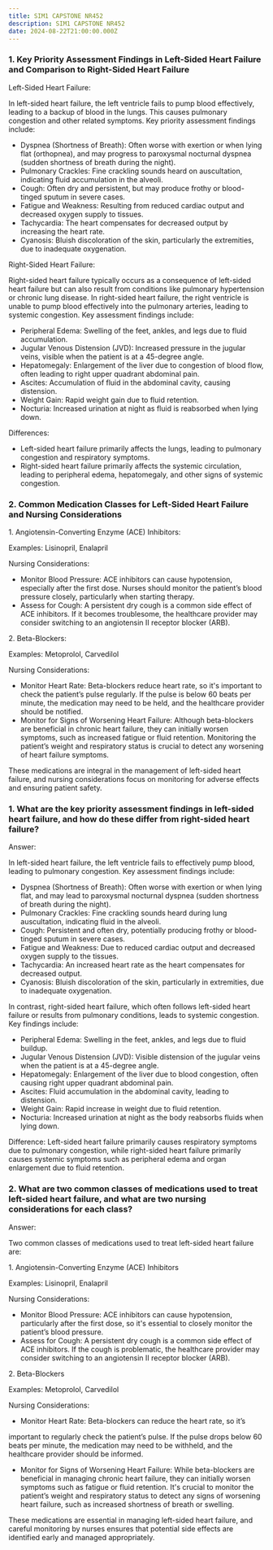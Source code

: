 ```yaml
---
title: SIM1 CAPSTONE NR452
description: SIM1 CAPSTONE NR452
date: 2024-08-22T21:00:00.000Z
---
```


### 1. Key Priority Assessment Findings in Left-Sided Heart Failure and Comparison to Right-Sided Heart Failure

Left-Sided Heart Failure:

In left-sided heart failure, the left ventricle fails to pump blood effectively, leading to a backup of blood in the lungs. This causes pulmonary congestion and other related symptoms. Key priority assessment findings include:

* Dyspnea (Shortness of Breath): Often worse with exertion or when lying flat (orthopnea), and may progress to paroxysmal nocturnal dyspnea (sudden shortness of breath during the night).
* Pulmonary Crackles: Fine crackling sounds heard on auscultation, indicating fluid accumulation in the alveoli.
* Cough: Often dry and persistent, but may produce frothy or blood-tinged sputum in severe cases.
* Fatigue and Weakness: Resulting from reduced cardiac output and decreased oxygen supply to tissues.
* Tachycardia: The heart compensates for decreased output by increasing the heart rate.
* Cyanosis: Bluish discoloration of the skin, particularly the extremities, due to inadequate oxygenation.

Right-Sided Heart Failure:

Right-sided heart failure typically occurs as a consequence of left-sided heart failure but can also result from conditions like pulmonary hypertension or chronic lung disease. In right-sided heart failure, the right ventricle is unable to pump blood effectively into the pulmonary arteries, leading to systemic congestion. Key assessment findings include:

* Peripheral Edema: Swelling of the feet, ankles, and legs due to fluid accumulation.
* Jugular Venous Distension (JVD): Increased pressure in the jugular veins, visible when the patient is at a 45-degree angle.
* Hepatomegaly: Enlargement of the liver due to congestion of blood flow, often leading to right upper quadrant abdominal pain.
* Ascites: Accumulation of fluid in the abdominal cavity, causing distension.
* Weight Gain: Rapid weight gain due to fluid retention.
* Nocturia: Increased urination at night as fluid is reabsorbed when lying down.

Differences:

* Left-sided heart failure primarily affects the lungs, leading to pulmonary congestion and respiratory symptoms.
* Right-sided heart failure primarily affects the systemic circulation, leading to peripheral edema, hepatomegaly, and other signs of systemic congestion.

### 2. Common Medication Classes for Left-Sided Heart Failure and Nursing Considerations

1\. Angiotensin-Converting Enzyme (ACE) Inhibitors:

Examples: Lisinopril, Enalapril

Nursing Considerations:

* Monitor Blood Pressure: ACE inhibitors can cause hypotension, especially after the first dose. Nurses should monitor the patient’s blood pressure closely, particularly when starting therapy.
* Assess for Cough: A persistent dry cough is a common side effect of ACE inhibitors. If it becomes troublesome, the healthcare provider may consider switching to an angiotensin II receptor blocker (ARB).

2\. Beta-Blockers:

Examples: Metoprolol, Carvedilol

Nursing Considerations:

* Monitor Heart Rate: Beta-blockers reduce heart rate, so it's important to check the patient’s pulse regularly. If the pulse is below 60 beats per minute, the medication may need to be held, and the healthcare provider should be notified.
* Monitor for Signs of Worsening Heart Failure: Although beta-blockers are beneficial in chronic heart failure, they can initially worsen symptoms, such as increased fatigue or fluid retention. Monitoring the patient’s weight and respiratory status is crucial to detect any worsening of heart failure symptoms.

These medications are integral in the management of left-sided heart failure, and nursing considerations focus on monitoring for adverse effects and ensuring patient safety.

### 1. What are the key priority assessment findings in left-sided heart failure, and how do these differ from right-sided heart failure?

Answer:

In left-sided heart failure, the left ventricle fails to effectively pump blood, leading to pulmonary congestion. Key assessment findings include:

* Dyspnea (Shortness of Breath): Often worse with exertion or when lying flat, and may lead to paroxysmal nocturnal dyspnea (sudden shortness of breath during the night).
* Pulmonary Crackles: Fine crackling sounds heard during lung auscultation, indicating fluid in the alveoli.
* Cough: Persistent and often dry, potentially producing frothy or blood-tinged sputum in severe cases.
* Fatigue and Weakness: Due to reduced cardiac output and decreased oxygen supply to the tissues.
* Tachycardia: An increased heart rate as the heart compensates for decreased output.
* Cyanosis: Bluish discoloration of the skin, particularly in extremities, due to inadequate oxygenation.

In contrast, right-sided heart failure, which often follows left-sided heart failure or results from pulmonary conditions, leads to systemic congestion. Key findings include:

* Peripheral Edema: Swelling in the feet, ankles, and legs due to fluid buildup.
* Jugular Venous Distension (JVD): Visible distension of the jugular veins when the patient is at a 45-degree angle.
* Hepatomegaly: Enlargement of the liver due to blood congestion, often causing right upper quadrant abdominal pain.
* Ascites: Fluid accumulation in the abdominal cavity, leading to distension.
* Weight Gain: Rapid increase in weight due to fluid retention.
* Nocturia: Increased urination at night as the body reabsorbs fluids when lying down.

Difference: Left-sided heart failure primarily causes respiratory symptoms due to pulmonary congestion, while right-sided heart failure primarily causes systemic symptoms such as peripheral edema and organ enlargement due to fluid retention.

### 2. What are two common classes of medications used to treat left-sided heart failure, and what are two nursing considerations for each class?

Answer:

Two common classes of medications used to treat left-sided heart failure are:

1\. Angiotensin-Converting Enzyme (ACE) Inhibitors

Examples: Lisinopril, Enalapril

Nursing Considerations:

* Monitor Blood Pressure: ACE inhibitors can cause hypotension, particularly after the first dose, so it's essential to closely monitor the patient’s blood pressure.
* Assess for Cough: A persistent dry cough is a common side effect of ACE inhibitors. If the cough is problematic, the healthcare provider may consider switching to an angiotensin II receptor blocker (ARB).

2\. Beta-Blockers

Examples: Metoprolol, Carvedilol

Nursing Considerations:

* Monitor Heart Rate: Beta-blockers can reduce the heart rate, so it’s

important to regularly check the patient’s pulse. If the pulse drops below 60 beats per minute, the medication may need to be withheld, and the healthcare provider should be informed.

* Monitor for Signs of Worsening Heart Failure: While beta-blockers are beneficial in managing chronic heart failure, they can initially worsen symptoms such as fatigue or fluid retention. It's crucial to monitor the patient’s weight and respiratory status to detect any signs of worsening heart failure, such as increased shortness of breath or swelling.

These medications are essential in managing left-sided heart failure, and careful monitoring by nurses ensures that potential side effects are identified early and managed appropriately.
